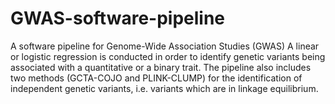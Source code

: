 # GWAS-software-pipeline
A software pipeline for Genome-Wide Association Studies (GWAS)
A linear or logistic regression is conducted in order to identify genetic variants being associated with a quantitative or a binary trait. The pipeline also includes two methods (GCTA-COJO and PLINK-CLUMP) for the identification of independent genetic variants, i.e. variants which are in linkage equilibrium.
